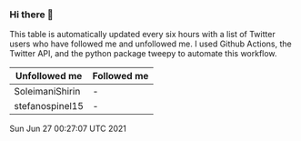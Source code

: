 ### Hi there 👋

This table is automatically updated every six hours with a list of Twitter users who have followed me and unfollowed me. I used Github Actions, the Twitter API, and the python package tweepy to automate this workflow.

| Unfollowed me |  Followed me |
| --- | --- |
|SoleimaniShirin|-|
|stefanospinel15|-|
Sun Jun 27 00:27:07 UTC 2021
